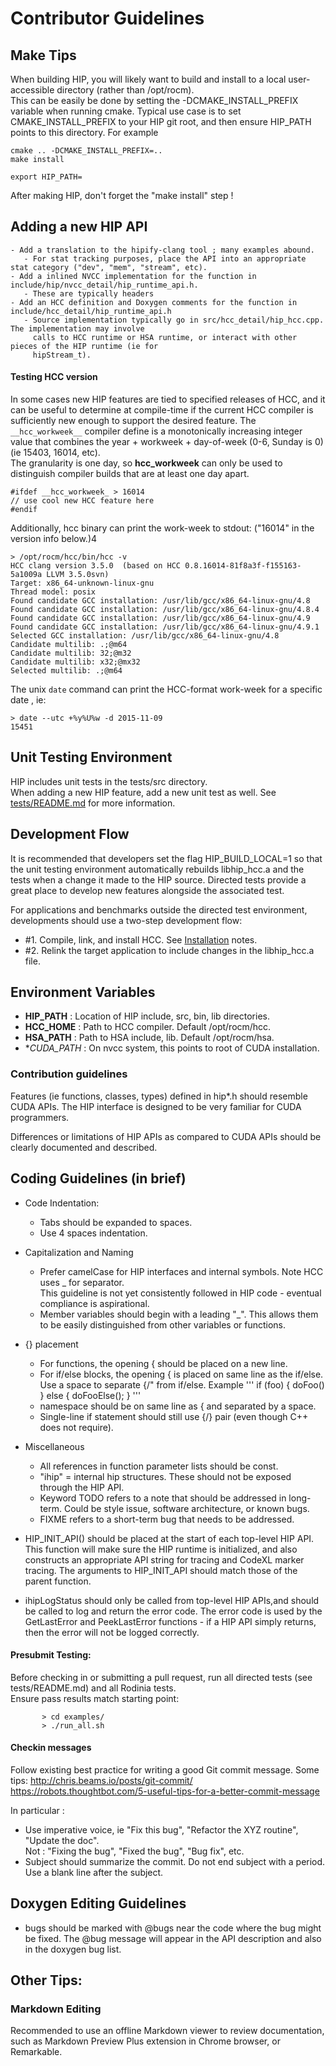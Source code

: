 # Contributor Guidelines 

## Make Tips
When building HIP, you will likely want to build and install to a local user-accessible directory (rather than /opt/rocm).  
This can be easily be done by setting the -DCMAKE_INSTALL_PREFIX variable when running cmake.  Typical use case is to 
set CMAKE_INSTALL_PREFIX to your HIP git root, and then ensure HIP_PATH points to this directory.   For example

```
cmake .. -DCMAKE_INSTALL_PREFIX=..
make install

export HIP_PATH= 
```

After making HIP, don't forget the "make install" step !



## Adding a new HIP API

    - Add a translation to the hipify-clang tool ; many examples abound.
       - For stat tracking purposes, place the API into an appropriate stat category ("dev", "mem", "stream", etc).
    - Add a inlined NVCC implementation for the function in include/hip/nvcc_detail/hip_runtime_api.h.
       - These are typically headers 
    - Add an HCC definition and Doxygen comments for the function in include/hcc_detail/hip_runtime_api.h
       - Source implementation typically go in src/hcc_detail/hip_hcc.cpp. The implementation may involve 
         calls to HCC runtime or HSA runtime, or interact with other pieces of the HIP runtime (ie for 
         hipStream_t).

#### Testing HCC version
In some cases new HIP features are tied to specified releases of HCC, and it can be useful to determine at compile-time
if the current HCC compiler is sufficiently new enough to support the desired feature.  The `__hcc_workweek__` compiler
define is a monotonically increasing integer value that combines the year + workweek + day-of-week (0-6, Sunday is 0) 
(ie 15403, 16014, etc).   
The granularity is one day, so __hcc_workweek__  can only be used to distinguish compiler builds that are at least one day apart.

```
#ifdef __hcc_workweek_ > 16014
// use cool new HCC feature here
#endif
```

Additionally, hcc binary can print the work-week to stdout: ("16014" in the version info below.)4
```
> /opt/rocm/hcc/bin/hcc -v
HCC clang version 3.5.0  (based on HCC 0.8.16014-81f8a3f-f155163-5a1009a LLVM 3.5.0svn)
Target: x86_64-unknown-linux-gnu
Thread model: posix
Found candidate GCC installation: /usr/lib/gcc/x86_64-linux-gnu/4.8
Found candidate GCC installation: /usr/lib/gcc/x86_64-linux-gnu/4.8.4
Found candidate GCC installation: /usr/lib/gcc/x86_64-linux-gnu/4.9
Found candidate GCC installation: /usr/lib/gcc/x86_64-linux-gnu/4.9.1
Selected GCC installation: /usr/lib/gcc/x86_64-linux-gnu/4.8
Candidate multilib: .;@m64
Candidate multilib: 32;@m32
Candidate multilib: x32;@mx32
Selected multilib: .;@m64
```

The unix `date` command can print the HCC-format work-week for a specific date , ie:
```
> date --utc +%y%U%w -d 2015-11-09
15451
```

## Unit Testing Environment

HIP includes unit tests in the tests/src directory.  
When adding a new HIP feature, add a new unit test as well.
See [tests/README.md](README.md) for more information.

## Development Flow
It is recommended that developers set the flag HIP_BUILD_LOCAL=1 so that the unit testing environment automatically rebuilds libhip_hcc.a and the tests when a change it made to the HIP source. 
Directed tests provide a great place to develop new features alongside the associated test.  

For applications and benchmarks outside the directed test environment, developments should use a two-step development flow:
- #1. Compile, link, and install HCC.  See [Installation](README.md#Installation) notes.
- #2. Relink the target application to include changes in the libhip_hcc.a file.

## Environment Variables
- **HIP_PATH** : Location of HIP include, src, bin, lib directories.  
- **HCC_HOME** : Path to HCC compiler.  Default /opt/rocm/hcc.
- **HSA_PATH** : Path to HSA include, lib.  Default /opt/rocm/hsa.
- **CUDA_PATH* : On nvcc system, this points to root of CUDA installation.

### Contribution guidelines ###

Features (ie functions, classes, types) defined in hip*.h should resemble CUDA APIs.
The HIP interface is designed to be very familiar for CUDA programmers.

Differences or limitations of HIP APIs as compared to CUDA APIs should be clearly documented and described. 

## Coding Guidelines (in brief)
- Code Indentation:
    - Tabs should be expanded to spaces.
    - Use 4 spaces indentation.
- Capitalization and Naming
    - Prefer camelCase for HIP interfaces and internal symbols.  Note HCC uses _ for separator.  
      This guideline is not yet consistently followed in HIP code - eventual compliance is aspirational.
    - Member variables should begin with a leading "_".  This allows them to be easily distinguished from other variables or functions.
    

- {} placement
    - For functions, the opening { should be placed on a new line.
    - For if/else blocks, the opening { is placed on same line as the if/else. Use a space to separate {/" from if/else.  Example
'''
    if (foo) {
        doFoo() 
    } else { 
        doFooElse();
    }
'''
    - namespace should be on same line as { and separated by a space.
    - Single-line if statement should still use {/} pair (even though C++ does not require).
- Miscellaneous
    - All references in function parameter lists should be const.  
    - "ihip" = internal hip structures.  These should not be exposed through the HIP API.
    - Keyword TODO refers to a note that should be addressed in long-term.  Could be style issue, software architecture, or known bugs.
    - FIXME refers to a short-term bug that needs to be addressed.

- HIP_INIT_API() should be placed at the start of each top-level HIP API.  This function will make sure the HIP runtime is initialized,
  and also constructs an appropriate API string for tracing and CodeXL marker tracing.  The arguments to HIP_INIT_API should match
  those of the parent function.  
- ihipLogStatus should only be called from top-level HIP APIs,and should be called to log and return the error code.  The error code 
  is used by the GetLastError and PeekLastError functions - if a HIP API simply returns, then the error will not be logged correctly.



#### Presubmit Testing:
Before checking in or submitting a pull request, run all directed tests (see tests/README.md) and all Rodinia tests.  
Ensure pass results match starting point:

```shell
       > cd examples/
       > ./run_all.sh
```


#### Checkin messages
Follow existing best practice for writing a good Git commit message.    Some tips:
    http://chris.beams.io/posts/git-commit/
    https://robots.thoughtbot.com/5-useful-tips-for-a-better-commit-message

In particular : 
   - Use imperative voice, ie "Fix this bug", "Refactor the XYZ routine", "Update the doc".  
     Not : "Fixing the bug", "Fixed the bug", "Bug fix", etc.
   - Subject should summarize the commit.  Do not end subject with a period.  Use a blank line
     after the subject.



## Doxygen Editing Guidelines

- bugs should be marked with @bugs near the code where the bug might be fixed.  The @bug message will appear in the API description and also in the
doxygen bug list.

##  Other Tips:
### Markdown Editing
Recommended to use an offline Markdown viewer to review documentation, such as Markdown Preview Plus extension in Chrome browser, or Remarkable.
